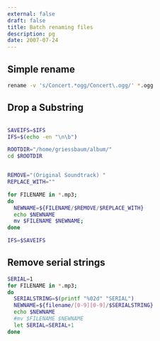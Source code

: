```yaml
---
external: false
draft: false
title: Batch renaming files
description: pg
date: 2007-07-24
--- 
```


## Simple rename
```bash
rename -v 's/Concert.*ogg/Concert\.ogg/' *.ogg
```


## Drop a Substring
```bash

SAVEIFS=$IFS
IFS=$(echo -en "\n\b")

ROOTDIR="/home/griessbaum/album/"
cd $ROOTDIR


REMOVE="(Original Soundtrack) "
REPLACE_WITH=""

for FILENAME in *.mp3; 
do
  NEWNAME=${FILENAME/$REMOVE/$REPLACE_WITH}
  echo $NEWNAME
  mv $FILENAME $NEWNAME; 
done

IFS=$SAVEIFS
```


## Remove serial strings

```bash
SERIAL=1
for FILENAME in *.mp3; 
do
  SERIALSTRING=$(printf "%02d" "SERIAL") 
  NEWNAME=${filename/[0-9][0-9]/$SERIALSTRING}
  echo $NEWNAME
  #mv $FILENAME $NEWNAME
  let SERIAL=SERIAL+1
done
```
